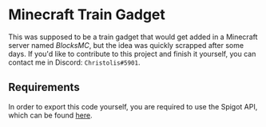 # Minecraft Train Gadget
This was supposed to be a train gadget that would get added in a Minecraft server named *BlocksMC*, but the idea was quickly scrapped after some days. If you'd like to contribute to this project and finish it yourself, you can contact me in Discord: `Christolis#5901`.

## Requirements
In order to export this code yourself, you are required to use the Spigot API, which can be found [here](https://getbukkit.org/get/hNiHm0tuqAg1Xg7w7zudk63uHr0xo48D).
